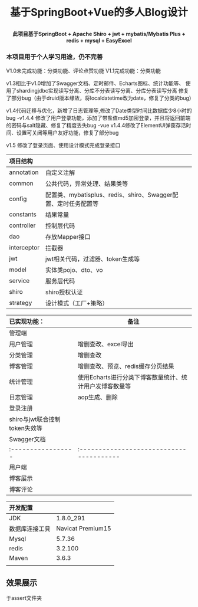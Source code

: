 <p align="center"></p>
<h1 align="center" style="margin: 30px 0 30px; font-weight: bold;">基于SpringBoot+Vue的多人Blog设计</h1>
<h4 align="center">此项目基于SpringBoot + Apache Shiro + jwt + mybatis/Mybatis Plus + redis + mysql + EasyExcel</h4>
<h3>本项目用于个人学习用途，仍不完善</h3>

V1.0未完成功能：分类功能、评论点赞功能
V1.1完成功能：分类功能

v1.3相比于v1.0增加了Swagger文档、定时邮件、Echarts图标、统计功能等、
使用了shardingjdbc实现读写分离、分库不分表读写分离、分库分表读写分离
修复了部分bug（由于druid版本缘故，将localdatetime改为date，修复了分类的bug）

v1.4代码迁移与优化，新增了日志管理等,修改了Date类型时间比数据库少8小时的bug
-v1.4.4 修改了用户登录功能，添加了带盐值md5加密登录，并且将返回前端的密码与salt隐藏、修复了精度丢失bug
-vue v1.4.4修改了ElementUI弹窗存活时间、设置可关闭等用户友好功能，修复了部分bug

v1.5 修改了登录页面、使用设计模式完成登录接口

| 项目结构   |                                         |
| :--- | ---- |
| annotation     | 自定义注解            |
| common     | 公共代码，异常处理、结果类等            |
| config     | 配置类、mybatisplus、redis、shiro、Swagger配置、定时任务配置等 |
| constants     | 结果常量 |
| controller | 控制层代码                              |
| dao        | 存放Mapper接口                          |
| interceptor        | 拦截器                          |
| jwt        | jwt相关代码，过滤器、token生成等        |
| model       | 实体类pojo、dto、vo                               |
| service    | 服务层代码                              |
| shiro      |shiro授权认证|
| strategy      |设计模式（工厂+策略）|



| 已实现功能：                  | 备注                              |
| :---------------------------- | --------------------------------- |
| 管理端                     |                |
| 用户管理                      | 增删查改、excel导出               |
| 分类管理                      | 增删查改                          |
| 博客管理                      | 增删查改、预览、redis缓存分页结果 |
| 统计管理                      | 使用Echarts进行分类下博客数量统计、统计用户发博客数量等 |
| 日志管理                      | aop生成、删除                                  |
| 登录注册                      |                                   |
| shiro与jwt联合控制token失效等 |                                   |
| Swagger文档 |                                   |
| :----------------- |:---------------------------------------
| 用户端                     |                |
| 博客展示                     |                |
| 博客评论                     |                |


| 开发配置       |                   |
| :------------- | ----------------- |
| JDK            | 1.8.0_291         |
| 数据库连接工具 | Navicat Premium15 |
| Mysql          | 5.7.36            |
| redis          | 3.2.100           |
| Maven          | 3.6.3             |
|                |                   |

## 效果展示
于assert文件夹
